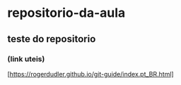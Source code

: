 # repositorio-da-aula
## teste do repositorio

### (link uteis) 
[https://rogerdudler.github.io/git-guide/index.pt_BR.html]
